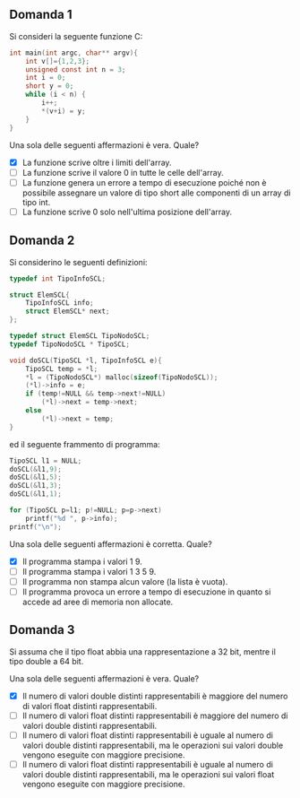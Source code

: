## Domanda 1
Si consideri la seguente funzione C:
```c
int main(int argc, char** argv){
    int v[]={1,2,3};
    unsigned const int n = 3;
    int i = 0;
    short y = 0;
    while (i < n) {
        i++;
        *(v+i) = y;
    }
}
```
Una sola delle seguenti affermazioni è vera. Quale?

- [X] La funzione scrive oltre i limiti dell'array.
- [ ] La funzione scrive il valore 0 in tutte le celle dell'array.
- [ ] La funzione genera un errore a tempo di esecuzione poiché non è possibile assegnare un valore di tipo short alle componenti di un array di tipo int.
- [ ] La funzione scrive 0 solo nell'ultima posizione dell'array.

## Domanda 2
Si considerino le seguenti definizioni:
```c
typedef int TipoInfoSCL;

struct ElemSCL{
    TipoInfoSCL info;
    struct ElemSCL* next;
};

typedef struct ElemSCL TipoNodoSCL;
typedef TipoNodoSCL * TipoSCL;

void doSCL(TipoSCL *l, TipoInfoSCL e){
    TipoSCL temp = *l;
    *l = (TipoNodoSCL*) malloc(sizeof(TipoNodoSCL));
    (*l)->info = e;
    if (temp!=NULL && temp->next!=NULL)
        (*l)->next = temp->next;
    else
        (*l)->next = temp;
}
```
ed il seguente frammento di programma:
```c
TipoSCL l1 = NULL;
doSCL(&l1,9);
doSCL(&l1,5);
doSCL(&l1,3);
doSCL(&l1,1);

for (TipoSCL p=l1; p!=NULL; p=p->next)
    printf("%d ", p->info);
printf("\n");
```
Una sola delle seguenti affermazioni è corretta. Quale?

- [X] Il programma stampa i valori 1 9.
- [ ] Il programma stampa i valori 1 3 5 9.
- [ ] Il programma non stampa alcun valore (la lista è vuota).
- [ ] Il programma provoca un errore a tempo di esecuzione in quanto si accede ad aree di memoria non allocate.

## Domanda 3
Si assuma che il tipo float abbia una rappresentazione a 32 bit, mentre il tipo double a 64 bit.

Una sola delle seguenti affermazioni è vera. Quale?

- [X] Il numero di valori double distinti rappresentabili è maggiore del numero di valori float distinti rappresentabili.
- [ ] Il numero di valori float distinti rappresentabili è maggiore del numero di valori double distinti rappresentabili.
- [ ] Il numero di valori float distinti rappresentabili è uguale al numero di valori double distinti rappresentabili, ma le operazioni sui valori double vengono eseguite con maggiore precisione.
- [ ] Il numero di valori float distinti rappresentabili è uguale al numero di valori double distinti rappresentabili, ma le operazioni sui valori float vengono eseguite con maggiore precisione. 
